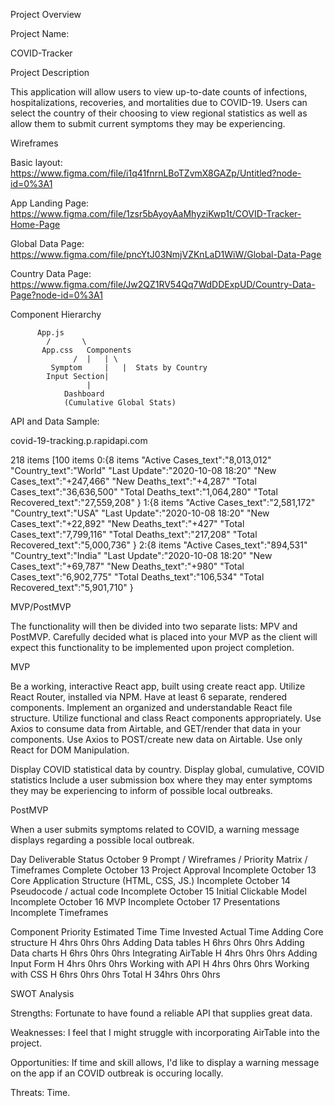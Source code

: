 Project Overview

Project Name:

COVID-Tracker

Project Description

This application will allow users to view up-to-date counts of infections, hospitalizations, recoveries, and mortalities due to COVID-19.  Users can select the country of their choosing to view regional statistics as well as allow them to submit current symptoms they may be experiencing.

Wireframes

Basic layout: https://www.figma.com/file/i1q41fnrnLBoTZvmX8GAZp/Untitled?node-id=0%3A1

App Landing Page:
https://www.figma.com/file/1zsr5bAyoyAaMhyziKwp1t/COVID-Tracker-Home-Page

Global Data Page:
https://www.figma.com/file/pncYtJ03NmjVZKnLaD1WiW/Global-Data-Page

Country Data Page:
https://www.figma.com/file/Jw2QZ1RV54Qq7WdDDExpUD/Country-Data-Page?node-id=0%3A1










Component Hierarchy

		  App.js
			/       \
		   App.css   Components
			      /  |   | \
			 Symptom	 |   |	Stats by Country
			Input Section|
				     |
				Dashboard
                (Cumulative Global Stats)


API and Data Sample:

covid-19-tracking.p.rapidapi.com


218 items
[100 items
0:{8 items
"Active Cases_text":"8,013,012"
"Country_text":"World"
"Last Update":"2020-10-08 18:20"
"New Cases_text":"+247,466"
"New Deaths_text":"+4,287"
"Total Cases_text":"36,636,500"
"Total Deaths_text":"1,064,280"
"Total Recovered_text":"27,559,208"
}
1:{8 items
"Active Cases_text":"2,581,172"
"Country_text":"USA"
"Last Update":"2020-10-08 18:20"
"New Cases_text":"+22,892"
"New Deaths_text":"+427"
"Total Cases_text":"7,799,116"
"Total Deaths_text":"217,208"
"Total Recovered_text":"5,000,736"
}
2:{8 items
"Active Cases_text":"894,531"
"Country_text":"India"
"Last Update":"2020-10-08 18:20"
"New Cases_text":"+69,787"
"New Deaths_text":"+980"
"Total Cases_text":"6,902,775"
"Total Deaths_text":"106,534"
"Total Recovered_text":"5,901,710"
}

MVP/PostMVP

The functionality will then be divided into two separate lists: MPV and PostMVP. Carefully decided what is placed into your MVP as the client will expect this functionality to be implemented upon project completion.

MVP

Be a working, interactive React app, built using create react app.
Utilize React Router, installed via NPM.
Have at least 6 separate, rendered components.
Implement an organized and understandable React file structure.
Utilize functional and class React components appropriately.
Use Axios to consume data from Airtable, and GET/render that data in your components.
Use Axios to POST/create new data on Airtable.
Use only React for DOM Manipulation.

Display COVID statistical data by country.
Display global, cumulative, COVID statistics 
Include a user submission box where they may enter symptoms they may be experiencing to inform of possible local outbreaks.


PostMVP

When a user submits symptoms related to COVID, a warning message displays regarding a possible local outbreak.


Day	Deliverable	Status
October 9	Prompt / Wireframes / Priority Matrix / Timeframes	Complete
October 13	Project Approval	Incomplete
October 13	Core Application Structure (HTML, CSS, JS.)	Incomplete
October 14	Pseudocode / actual code	Incomplete
October 15	Initial Clickable Model	Incomplete
October 16	MVP	Incomplete
October 17	Presentations	Incomplete
Timeframes



Component	Priority	Estimated Time	Time Invested	Actual Time
Adding Core structure	H	4hrs	0hrs	0hrs
Adding Data tables	H	6hrs	0hrs	0hrs
Adding Data charts	H	6hrs	0hrs	0hrs
Integrating AirTable	H	4hrs	0hrs	0hrs
Adding Input Form	H	4hrs	0hrs	0hrs
Working with API	H	4hrs	0hrs	0hrs
Working with CSS	H	6hrs	0hrs	0hrs
Total	H	34hrs	0hrs	0hrs

SWOT Analysis

Strengths:
Fortunate to have found a reliable API that supplies great data.  

Weaknesses:
I feel that I might struggle with incorporating AirTable into the project.

Opportunities:
If time and skill allows, I'd like to display a warning message on the app if an 
COVID outbreak is occuring locally.

Threats:
Time.